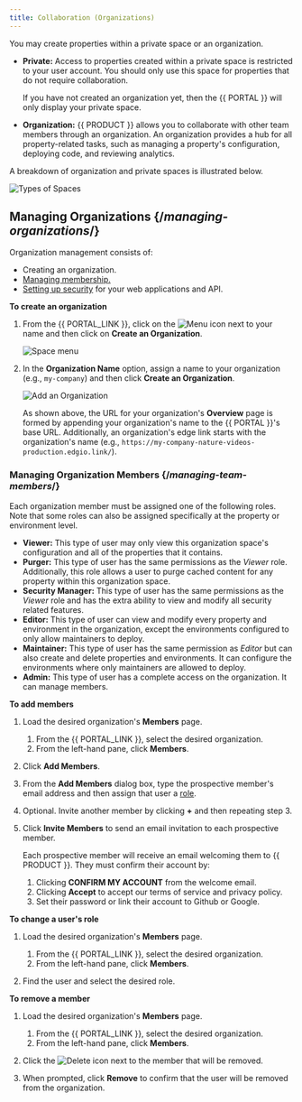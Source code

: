 ```yaml
---
title: Collaboration (Organizations)
---
```


You may create properties within a private space or an organization. 

-   **Private:** Access to properties created within a private space is restricted to your user account. You should only use this space for properties that do not require collaboration.

    <Callout type="info">

      If you have not created an organization yet, then the {{ PORTAL }} will only display your private space. 

    </Callout>

-   **Organization:** {{ PRODUCT }} allows you to collaborate with other team members through an organization. An organization provides a hub for all property-related tasks, such as managing a property's configuration, deploying code, and reviewing analytics.

<!-- <Callout type="tip">

  You may transfer ownership of any property to an organization to which you have been assigned the `Admin` role. 

</Callout>
-->
A breakdown of organization and private spaces is illustrated below.

![Types of Spaces](/images/v7/basics/setup-overview.png)

## Managing Organizations {/*managing-organizations*/}

Organization management consists of:

-   Creating an organization.
-   [Managing membership.](#managing-team-members)
-   [Setting up security](/guides/security) for your web applications and API.

**To create an organization**

1.  From the {{ PORTAL_LINK }}, click on the <Image inline src="/images/v7/icons/menu-up-down.png" alt="Menu" /> icon next to your name and then click on **Create an Organization**. 

    ![Space menu](/images/v7/basics/team-create.png)

2.  In the **Organization Name** option, assign a name to your organization (e.g., `my-company`) and then click **Create an Organization**.

    ![Add an Organization](/images/v7/basics/team-create-2.png)

    <Callout type="info">

      As shown above, the URL for your organization's **Overview** page is formed by appending your organization's name to the {{ PORTAL }}'s base URL. Additionally, an organization's edge link starts with the organization's name (e.g., `https://my-company-nature-videos-production.edgio.link/`).

    </Callout>

### Managing Organization Members {/*managing-team-members*/}

<a id="roles" />

Each organization member must be assigned one of the following roles. Note that some roles can also be assigned specifically at the property or environment level.

-   **Viewer:** This type of user may only view this organization space's configuration and all of the properties that it contains.
-   **Purger:** This type of user has the same permissions as the *Viewer* role. Additionally, this role allows a user to purge cached content for any property within this organization space.
-   **Security Manager:** This type of user has the same permissions as the *Viewer* role and has the extra ability to view and modify all security related features.
-   **Editor:** This type of user can view and modify every property and environment in the organization, except the environments configured to only allow maintainers to deploy.
-   **Maintainer:** This type of user has the same permission as *Editor* but can also create and delete properties and environments. It can configure the environments where only maintainers are allowed to deploy.
-   **Admin:** This type of user has a complete access on the organization. It can manage members.

**To add members**

1.  Load the desired organization's **Members** page.

    1.  From the {{ PORTAL_LINK }}, select the desired organization. 
    2.  From the left-hand pane, click **Members**.

2.  Click **Add Members**.

3.  From the **Add Members** dialog box, type the prospective member's email address and then assign that user a [role](#roles). 

4.  Optional. Invite another member by clicking **+** and then repeating step 3.

5.  Click **Invite Members** to send an email invitation to each prospective member.

    Each prospective member will receive an email welcoming them to {{ PRODUCT }}. They must confirm their account by:

    1.  Clicking **CONFIRM MY ACCOUNT** from the welcome email.
    2.  Clicking **Accept** to accept our terms of service and privacy policy.
    3.  Set their password or link their account to Github or Google.

**To change a user's role**

1.  Load the desired organization's **Members** page.

    1.  From the {{ PORTAL_LINK }}, select the desired organization. 
    2.  From the left-hand pane, click **Members**.

2.  Find the user and select the desired role. 

**To remove a member**

1.  Load the desired organization's **Members** page.

    1.  From the {{ PORTAL_LINK }}, select the desired organization. 
    2.  From the left-hand pane, click **Members**.

2.  Click the <Image inline src="/images/icons/delete.png" alt="Delete" /> icon next to the member that will be removed.

3.  When prompted, click **Remove** to confirm that the user will be removed from the organization.
